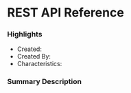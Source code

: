 # REST API Reference

### Highlights

- Created:
- Created By:
- Characteristics:

### Summary Description
